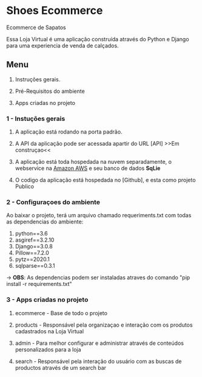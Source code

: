 # **Shoes Ecommerce**


Ecommerce de Sapatos



Essa Loja Virtual é uma aplicação construída através do Python e Django para uma experiencia de venda de calçados.



## Menu


1. Instruções gerais.


2. Pré-Requisitos do ambiente


3. Apps criadas no projeto



### 1 - Instuções gerais



1. A aplicação está rodando na porta padrão.


2. A API da aplicação pode ser acessada apartir do URL [API] >>Em construçao<<



4. A aplicação está toda hospedada na nuvem separadamente, o webservice na [Amazon AWS](https://aws.amazon.com/pt/) e seu banco de dados **SqLie**



5. O codigo da aplicação está hospedada no [Github], e esta como projeto Publico



### 2 -  Configuraçoes do ambiente


Ao baixar o projeto, terá um arquivo chamado requeriments.txt com todas as dependencias do ambiente:

1. python==3.6
1. asgiref==3.2.10
2. Django==3.0.8
3. Pillow==7.2.0
4. pytz==2020.1
5. sqlparse==0.3.1

-> **OBS**: As dependencias podem ser instaladas atraves do comando "pip install -r requirements.txt"



### 3 - Apps criadas no projeto



1. ecommerce - Base de todo o projeto

2. products - Responsável pela organizaçao e interação com os produtos cadastrados na Loja Virtual

3. admin - Para melhor configurar e administrar através de conteúdos personalizados para a loja

4. search - Responsável pela interação do usuário com as buscas de productos através de um search bar

